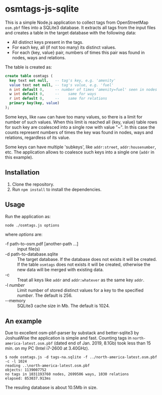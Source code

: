 ﻿# osmtags-js-sqlite

This is a simple Node.js application to collect tags from OpenStreetMap `osm.pbf` files into a SQLite3 database. It extracts all tags from the input files and creates a table in the target  database with the following data:
* All distinct keys present in the tags.
* For each key, all (if not too many) its distinct values. 
* For each {key, value} pair, numbers of times this pair was found in nodes, ways and relations.

The table is created as:
```sql
create table osmtags (
  key text not null,   -- tag's key, e.g. 'amenity'
  value text not null, -- tag's value, e.g. 'fuel'
  n int default 0,     -- number of times 'amenity=fuel' seen in nodes
  w int default 0,     --    same for ways
  r int default 0,     --    same for relations
  primary key(key, value)
);
```
Some keys, like `name` can have too many values, so there is a limit for number of such values. When this limit is reached all {key, value} table rows for such key are coalesced into a single row with value "~". In this case the counts represent numbers of times the key was found in nodes, ways and relations, regardless of its value.

Some keys can have multiple 'subkeys', like `addr:street`, `addr:housenumber`, etc. The application allows to coalesce such keys into a single one (`addr` in this example). 

## Installation
1. Clone the repository.
2. Run `npm install` to install the dependencies.

## Usage
Run the application as:
```bash
node ./osmtags.js options
```
where _options_ are:
<dl>
  <dt>-f path-to-osm.pdf [another-path ...]</dt>
  <dd>input file(s)</dd>
  <dt>-d path-to-database.sqlite</dt>
  <dd>The target database. If the database does not exists it will be created. If the table <code>osmtags</code> does not exists it will be created, otherwise the new data will be merged with existing data. </dd>
  <dt>-c</dt>
  <dd>Treat all keys like <code>addr</code> and <code>addr:whatever</code> as the same key <code>addr</code>.</dd>
  <dt>-l <i>number</i></dt>
  <dd>Limit number of stored distinct values for a key to the specified <i>number</i>. The default is 256.</dd>
  <dt>--memory <number></dt>
  <dd>SQLite3 cache size in Mb. The default is 1024.</dd>
</dl>

## An example
Due to excellent osm-pbf-parser by substack and better-sqlite3 by JoshuaWise the application is simple and fast. Counting tags in `north-america-latest.osm.pbf` (dated end of Jan. 2019, 8.1Gb) took less than 15 min. on my PC (Intel i7-2600 at 3.40GHz).
```
$ node osmtags.js -d tags-na.sqlite -f ../north-america-latest.osm.pbf -c -l 1024
reading ..\north-america-latest.osm.pbf
objects: 1139007752
no tags in 1031193760 nodes, 2699506 ways, 1030 relations
elapsed: 853037.913ms
```
The resuling database is about 10.5Mb in size. 
